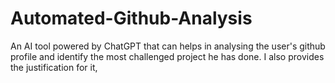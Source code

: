 # Automated-Github-Analysis
An AI tool powered by ChatGPT that can helps in analysing the user's github profile and identify the most challenged project he has done. I also provides the justification for it,
